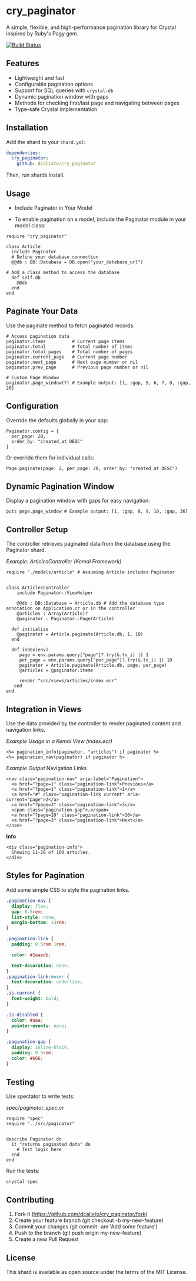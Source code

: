 # cry_paginator

A simple, flexible, and high-performance pagination library for Crystal inspired by Ruby's Pagy gem.

[![Build Status](https://travis-ci.com/<your-username>/<your-repo>.svg?branch=main)](https://travis-ci.com/<your-username>/<your-repo>)

## Features

- Lightweight and fast
- Configurable pagination options
- Support for SQL queries with `crystal-db`
- Dynamic pagination window with gaps
- Methods for checking first/last page and navigating between pages
- Type-safe Crystal implementation

## Installation

Add the shard to your `shard.yml`:

```yaml
dependencies:
  cry_paginator:
    github: dcalixto/cry_paginator
```

Then, run shards install.

## Usage

- Include Paginator in Your Model

- To enable pagination on a model, include the Paginator module in your model class:

```crystal
require "cry_paginator"

class Article
  include Paginator
  # Define your database connection
  @@db : DB::Database = DB.open("your_database_url")

# Add a class method to access the database
  def self.db
    @@db
  end
end
```

## Paginate Your Data

Use the paginate method to fetch paginated records:

```crystal
# Access pagination data
paginator.items          # Current page items
paginator.total          # Total number of items
paginator.total_pages    # Total number of pages
paginator.current_page   # Current page number
paginator.next_page      # Next page number or nil
paginator.prev_page      # Previous page number or nil

# Custom Page Window
paginator.page_window(7) # Example output: [1, :gap, 5, 6, 7, 8, :gap, 20]

```

## Configuration

Override the defaults globally in your app:

```crystal
Paginator.config = {
  per_page: 20,
  order_by: "created_at DESC"
}
```

Or override them for individual calls:

```crystal
Page.paginate(page: 2, per_page: 20, order_by: "created_at DESC")
```

## Dynamic Pagination Window

Display a pagination window with gaps for easy navigation:

```crystal
puts page.page_window # Example output: [1, :gap, 8, 9, 10, :gap, 36]
```

## Controller Setup

The controller retrieves paginated data from the database using the Paginator shard.

_Example: ArticlesController (Kemal Framework)_

```crystal
require "./models/article" # Assuming Article includes Paginator


class ArticlesController
    include Paginator::ViewHelper

    @@db : DB::Database = Article.db # Add the database type annotation on Application.cr or in the controller
    @articles : Array(Article)?
    @paginator : Paginator::Page(Article)

  def initialize
    @paginator = Article.paginate(Article.db, 1, 10)
  end

  def index(env)
     page = env.params.query["page"]?.try(&.to_i) || 1
     per_page = env.params.query["per_page"]?.try(&.to_i) || 10
     paginator = Article.paginate(Article.db, page, per_page)
     @articles = @paginator.items

     render "src/views/articles/index.ecr"
   end
end
```

## Integration in Views

Use the data provided by the controller to render paginated content and navigation links.

_Example Usage in a Kemal View (index.ecr)_

```crystal
<%= pagination_info(paginator, "articles") if paginator %>
<%= pagination_nav(paginator) if paginator %>

```

_Example Output_
Navigation Links

```crystal
<nav class="pagination-nav" aria-label="Pagination">
  <a href="?page=1" class="pagination-link">Previous</a>
  <a href="?page=1" class="pagination-link">1</a>
  <a href="#" class="pagination-link current" aria-current="page">2</a>
  <a href="?page=3" class="pagination-link">3</a>
  <span class="pagination-gap">…</span>
  <a href="?page=10" class="pagination-link">10</a>
  <a href="?page=3" class="pagination-link">Next</a>
</nav>
```

**Info**

```crystal
<div class="pagination-info">
  Showing 11-20 of 100 articles.
</div>
```

## Styles for Pagination

Add some simple CSS to style the pagination links.

```css
.pagination-nav {
  display: flex;
  gap: 0.5rem;
  list-style: none;
  margin-bottom: 13rem;
}

.pagination-link {
  padding: 0.5rem 1rem;

  color: #1eaedb;

  text-decoration: none;
}
.pagination-link:hover {
  text-decoration: underline;
}
.is-current {
  font-weight: bold;
}

.is-disabled {
  color: #aaa;
  pointer-events: none;
}

.pagination-gap {
  display: inline-block;
  padding: 0.5rem;
  color: #666;
}
```

## Testing

Use spectator to write tests:

_spec/paginator_spec.cr_

```crystal
require "spec"
require "../src/paginator"


describe Paginator do
  it "returns paginated data" do
    # Test logic here
  end
end
```

Run the tests:

```crystal
crystal spec
```

## Contributing

1. Fork it (https://github.com/dcalixto/cry_paginator/fork)
2. Create your feature branch (git checkout -b my-new-feature)
3. Commit your changes (git commit -am 'Add some feature')
4. Push to the branch (git push origin my-new-feature)
5. Create a new Pull Request

## License

This shard is available as open source under the terms of the MIT License.
